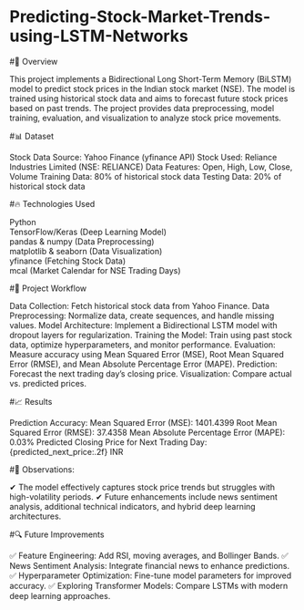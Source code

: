 # Predicting-Stock-Market-Trends-using-LSTM-Networks
#📌 Overview

This project implements a Bidirectional Long Short-Term Memory (BiLSTM) model to predict stock prices in the Indian stock market (NSE). The model is trained using historical stock data and aims to forecast future stock prices based on past trends. The project provides data preprocessing, model training, evaluation, and visualization to analyze stock price movements.

#📊 Dataset

Stock Data Source: Yahoo Finance (yfinance API) 
Stock Used: Reliance Industries Limited (NSE: RELIANCE) 
Data Features: Open, High, Low, Close, Volume 
Training Data: 80% of historical stock data 
Testing Data: 20% of historical stock data 

#🔥 Technologies Used

Python  
TensorFlow/Keras (Deep Learning Model)  
pandas & numpy (Data Preprocessing)  
matplotlib & seaborn (Data Visualization)  
yfinance (Fetching Stock Data)  
mcal (Market Calendar for NSE Trading Days)  

#🚀 Project Workflow

Data Collection: Fetch historical stock data from Yahoo Finance.
Data Preprocessing: Normalize data, create sequences, and handle missing values.
Model Architecture: Implement a Bidirectional LSTM model with dropout layers for regularization.
Training the Model: Train using past stock data, optimize hyperparameters, and monitor performance.
Evaluation: Measure accuracy using Mean Squared Error (MSE), Root Mean Squared Error (RMSE), and Mean Absolute Percentage Error (MAPE).
Prediction: Forecast the next trading day’s closing price.
Visualization: Compare actual vs. predicted prices.

#📈 Results

Prediction Accuracy:
Mean Squared Error (MSE): 1401.4399
Root Mean Squared Error (RMSE): 37.4358
Mean Absolute Percentage Error (MAPE): 0.03%
Predicted Closing Price for Next Trading Day: {predicted_next_price:.2f} INR

#📌 Observations:

✔ The model effectively captures stock price trends but struggles with high-volatility periods.
✔ Future enhancements include news sentiment analysis, additional technical indicators, and hybrid deep learning architectures.

#🔍 Future Improvements

✅ Feature Engineering: Add RSI, moving averages, and Bollinger Bands.
✅ News Sentiment Analysis: Integrate financial news to enhance predictions.
✅ Hyperparameter Optimization: Fine-tune model parameters for improved accuracy.
✅ Exploring Transformer Models: Compare LSTMs with modern deep learning approaches.
